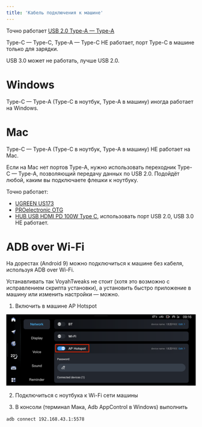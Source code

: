 ```yaml
---
title: 'Кабель подключения к машине'
---
```


Точно работает [USB 2.0 Type-A — Type-A](https://www.ozon.ru/product/kabel-usb-2-0-pro-am-am-1-8-m-ekran-chernyy-cablexpert-193942384/)

Type-C — Type-C, Type-A — Type-C НЕ работает, порт Type-C в машине только для зарядки.

USB 3.0 может не работать, лучше USB 2.0.

# Windows

Type-C — Type-A (Type-C в ноутбук, Type-A в машину) иногда работает на Windows.

# Mac

Type-C — Type-A (Type-C в ноутбук, Type-A в машину) НЕ работает на Mac.

Если на Mac нет портов Type-A, нужно использовать переходник Type-C — Type-A, позволяющий передачу данных по USB 2.0. Подойдёт любой, каким вы подключаете флешки к ноутбуку.

Точно работает:
  - [UGREEN US173](https://www.ozon.ru/product/adapter-ugreen-us173-30155-usb-c-to-usb-3-0-a-female-adapter-tsvet-belyy-1066021481/)
  - [PROelectronic OTG]( https://www.ozon.ru/product/perehodnik-type-c-na-usb-proelectronic-s-usb-na-type-c-otg-3-0-701024442/)
  - [HUB USB HDMI PD 100W Type C](https://www.ozon.ru/product/perehodnik-hab-hub-usb-hdmi-pd-100w-type-c-6-v-1-podarok-na-23-fevralya-1058594485/), использовать порт USB 2.0, USB 3.0 НЕ работает.

# ADB over Wi-Fi

На дорестах (Android 9) можно подключиться к машине без кабеля, используя ADB over Wi-Fi.

Устанавливать так VoyahTweaks не стоит (хотя это возможно с исправлением скрипта установки), а установить быстро приложение в машину или изменить настройки — можно.

1. Включить в машине AP Hotspot

![Auto -> Settings -> Network -> AP Hotspot](cable-ap-hotspot.png "Auto -> Settings -> Network -> AP Hotspot")

2. Подключиться с ноутбука к Wi-Fi сети машины

3. В консоли (терминал Мака, Adb AppControl в Windows) выполнить

`adb connect 192.168.43.1:5578`
